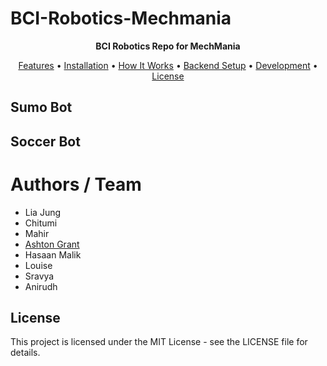 # BCI-Robotics-Mechmania

<p align="center">
  <strong> BCI Robotics Repo for MechMania </strong>
</p>

<p align="center">
  <a href="##features">Features</a> •
  <a href="#diagrams">Installation</a> •
  <a href="#how-it-works">How It Works</a> •
  <a href="#backend-setup">Backend Setup</a> •
  <a href="#development">Development</a> •
  <a href="#license">License</a>
</p>

## Sumo Bot 

## Soccer Bot

# Authors / Team
- Lia Jung
- Chitumi
- Mahir
- [Ashton Grant](https://github.com/TulipTult)
- Hasaan Malik
- Louise
- Sravya
- Anirudh

## License

This project is licensed under the MIT License - see the LICENSE file for details.
